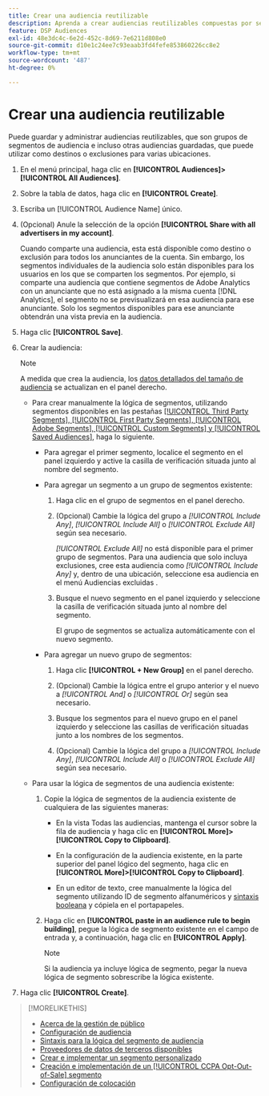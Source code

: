 ```yaml
---
title: Crear una audiencia reutilizable
description: Aprenda a crear audiencias reutilizables compuestas por segmentos de audiencia y otras audiencias guardadas.
feature: DSP Audiences
exl-id: 48e3dc4c-6e2d-452c-8d69-7e6211d808e0
source-git-commit: d10e1c24ee7c93eaab3fd4fefe853860226cc8e2
workflow-type: tm+mt
source-wordcount: '487'
ht-degree: 0%

---
```


# Crear una audiencia reutilizable

<!-- "Saved audience" is used in UI (where?), but "saved" is a state, not a type. "Reusable audience" sounds better in a description. "Audience template" isn't right, either, since it implies you can edit it on the fly to create a new, different audience. Some other term? -->

Puede guardar y administrar audiencias reutilizables, que son grupos de segmentos de audiencia e incluso otras audiencias guardadas, que puede utilizar como destinos o exclusiones para varias ubicaciones.

1. En el menú principal, haga clic en **[!UICONTROL Audiences]>[!UICONTROL All Audiences]**.

1. Sobre la tabla de datos, haga clic en **[!UICONTROL Create]**.

1. Escriba un [!UICONTROL Audience Name] único.

1. (Opcional) Anule la selección de la opción **[!UICONTROL Share with all advertisers in my account]**.

   Cuando comparte una audiencia, esta está disponible como destino o exclusión para todos los anunciantes de la cuenta. Sin embargo, los segmentos individuales de la audiencia solo están disponibles para los usuarios en los que se comparten los segmentos. Por ejemplo, si comparte una audiencia que contiene segmentos de Adobe Analytics con un anunciante que no está asignado a la misma cuenta [!DNL Analytics], el segmento no se previsualizará en esa audiencia para ese anunciante. Solo los segmentos disponibles para ese anunciante obtendrán una vista previa en la audiencia.

1. Haga clic **[!UICONTROL Save]**.

1. Crear la audiencia:

   >[!NOTE]
   >
   >A medida que crea la audiencia, los [datos detallados del tamaño de audiencia](audience-about.md) se actualizan en el panel derecho.

   * Para crear manualmente la lógica de segmentos, utilizando segmentos disponibles en las pestañas [[!UICONTROL Third Party Segments], [!UICONTROL First Party Segments], [!UICONTROL Adobe Segments], [!UICONTROL Custom Segments] y [!UICONTROL Saved Audiences]](audience-settings.md), haga lo siguiente.

      * Para agregar el primer segmento, localice el segmento en el panel izquierdo y active la casilla de verificación situada junto al nombre del segmento.

      * Para agregar un segmento a un grupo de segmentos existente:

         1. Haga clic en el grupo de segmentos en el panel derecho.

         1. (Opcional) Cambie la lógica del grupo a *[!UICONTROL Include Any]*, *[!UICONTROL Include All]* o *[!UICONTROL Exclude All]* según sea necesario.

            *[!UICONTROL Exclude All]* no está disponible para el primer grupo de segmentos. Para una audiencia que solo incluya exclusiones, cree esta audiencia como *[!UICONTROL Include Any]* y, dentro de una ubicación, seleccione esa audiencia en el menú Audiencias excluidas .

         1. Busque el nuevo segmento en el panel izquierdo y seleccione la casilla de verificación situada junto al nombre del segmento.

            El grupo de segmentos se actualiza automáticamente con el nuevo segmento.
      * Para agregar un nuevo grupo de segmentos:

         1. Haga clic **[!UICONTROL + New Group]** en el panel derecho.

         1. (Opcional) Cambie la lógica entre el grupo anterior y el nuevo a *[!UICONTROL And]* o *[!UICONTROL Or]* según sea necesario.

         1. Busque los segmentos para el nuevo grupo en el panel izquierdo y seleccione las casillas de verificación situadas junto a los nombres de los segmentos.

         1. (Opcional) Cambie la lógica del grupo a *[!UICONTROL Include Any]*, *[!UICONTROL Include All]* o *[!UICONTROL Exclude All]* según sea necesario.
   * Para usar la lógica de segmentos de una audiencia existente:

      1. Copie la lógica de segmentos de la audiencia existente de cualquiera de las siguientes maneras:

         * En la vista Todas las audiencias, mantenga el cursor sobre la fila de audiencia y haga clic en **[!UICONTROL More]>[!UICONTROL Copy to Clipboard]**.

         * En la configuración de la audiencia existente, en la parte superior del panel lógico del segmento, haga clic en **[!UICONTROL More]>[!UICONTROL Copy to Clipboard]**.

         * En un editor de texto, cree manualmente la lógica del segmento utilizando ID de segmento alfanuméricos y [sintaxis booleana](audience-segment-logic-syntax.md) y cópiela en el portapapeles.
      1. Haga clic en **[!UICONTROL paste in an audience rule to begin building]**, pegue la lógica de segmento existente en el campo de entrada y, a continuación, haga clic en **[!UICONTROL Apply]**.

         >[!NOTE]
         >
         >Si la audiencia ya incluye lógica de segmento, pegar la nueva lógica de segmento sobrescribe la lógica existente.




1. Haga clic **[!UICONTROL Create]**.

>[!MORELIKETHIS]
>
>* [Acerca de la gestión de público](audience-about.md)
>* [Configuración de audiencia](audience-settings.md)
>* [Sintaxis para la lógica del segmento de audiencia](audience-segment-logic-syntax.md)
>* [Proveedores de datos de terceros disponibles](third-party-data-providers.md)
>* [Crear e implementar un segmento personalizado](custom-segment-create.md)
>* [Creación e implementación de un  [!UICONTROL CCPA Opt-Out-of-Sale] segmento](ccpa-opt-out-segment-create.md)
>* [Configuración de colocación](/help/dsp/campaign-management/placements/placement-settings.md)

